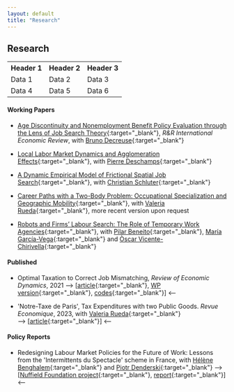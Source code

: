 ```yaml
---
layout: default
title: "Research"
---
```


## Research

<table>
  <tr>
    <th>Header 1</th>
    <th>Header 2</th>
    <th>Header 3</th>
  </tr>
  <tr>
    <td>Data 1</td>
    <td>Data 2</td>
    <td>Data 3</td>
  </tr>
  <tr>
    <td>Data 4</td>
    <td>Data 5</td>
    <td>Data 6</td>
  </tr>
</table>


#### Working Papers
- [Age Discontinuity and Nonemployment Benefit Policy Evaluation through the Lens of Job Search Theory](assets/papers/RDD_age_disc.pdf){:target="_blank"}, *R&R International Economic Review*, with [Bruno Decreuse](https://sites.google.com/site/brunodecreuseecon/){:target="_blank"}

- [Local Labor Market Dynamics and Agglomeration Effects](https://papers.ssrn.com/sol3/papers.cfm?abstract_id=3941989){:target="_blank"}, with [Pierre Deschamps](https://sites.google.com/site/pierredeschampsecon/){:target="_blank"} 

- [A Dynamic Empirical Model of Frictional Spatial Job Search](https://papers.ssrn.com/sol3/papers.cfm?abstract_id=4517222){:target="_blank"}, with [Christian Schluter](https://christianschluter.github.io/){:target="_blank"} 

- [Career Paths with a Two-Body Problem: Occupational Specialization and Geographic Mobility](https://research.upjohn.org/up_workingpapers/346/){:target="_blank"}, with [Valeria Rueda](https://www.valeriarueda.org/){:target="_blank"}, more recent version upon request

- [Robots and Firms’ Labour Search: The Role of Temporary Work Agencies](https://www.nottingham.ac.uk/gep/documents/papers/2024/24-02.pdf){:target="_blank"}, with [Pilar Beneito](https://www.uv.es/~beneito/){:target="_blank"}, [Mar&iacute;a Garc&iacute;a-Vega](https://mgarcia-vega.wixsite.com/mariagarciavega){:target="_blank"} and [&Ograve;scar Vicente-Chirivella](https://scholar.google.es/citations?user=OuwooxUAAAAJ&hl=es){:target="_blank"}


#### Published
- Optimal Taxation to Correct Job Mismatching, *Review of Economic Dynamics*, 2021 --> [[article](https://www.sciencedirect.com/science/article/abs/pii/S1094202520300934){:target="_blank"}, [WP version](assets/papers/opmismatch.pdf){:target="_blank"}, [codes](https://github.com/gwilemme/Opmismatch/){:target="_blank"}] <--

- 'Notre-Taxe de Paris', Tax Expenditures with two Public Goods. *Revue Economique*, 2023, with [Valeria Rueda](https://www.valeriarueda.org/){:target="_blank"}
<br> --> [[article](https://www.cairn-int.info/journal-revue-economique-2023-6-page-1053.htm){:target="_blank"}] <--
  

#### Policy Reports
- Redesigning Labour Market Policies for the Future of Work: Lessons from the 'Intermittents du Spectacle' scheme in France, with [Hélène Benghalem](https://sites.google.com/view/helenebenghalem){:target="_blank"} and [Piotr Denderski](https://sites.google.com/site/piotrdenderski/){:target="_blank"} --> [[Nuffield Foundation project](https://www.nuffieldfoundation.org/project/redesigning-labour-market-policies-future-of-work){:target="_blank"}, [report](https://figshare.le.ac.uk/articles/report/Redesigning_Labour_Market_Policies_for_the_Future_of_Work_Lessons_from_the_Intermittents_du_Spectacle_scheme_in_France/24793638){:target="_blank"}] <--
